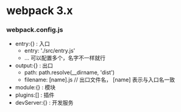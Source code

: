 # webpack 3.x #
### webpack.config.js ###
- entry:{}     : 入口
	- entry: './src/entry.js'
	- ... 可以配置多个，名字不一样就行
- output:{}    : 出口
	- path: path.resolve(__dirname, 'dist')
	- filename: [name].js // 出口文件名， [name] 表示与入口名一致
- module:{}    : 模块
- plugins:[]   : 插件
- devServer:{} : 开发服务